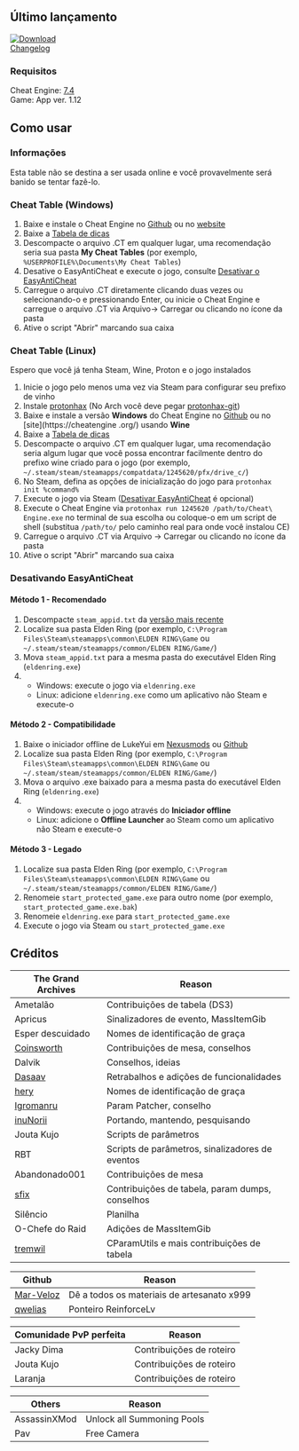 ## Último lançamento

[![Download](https://img.shields.io/badge/dynamic/json.svg?label=download&url=https://api.github.com/repos/The-Grand-Archives/Elden-Ring-CT-TGA/releases/latest&query=$.assets[0].name&style=for-the-badge)](https://github.com/bielrocca/Elden-Ring-CheatEngine/releases/tag/v1.12.1)  
[Changelog](/CHANGELOG.md)

### Requisitos

Cheat Engine: [7.4](https://github.com/cheat-engine/cheat-engine/releases)  
Game: App ver. 1.12

## Como usar

### Informações

Esta table não se destina a ser usada online e você provavelmente será banido se tentar fazê-lo.

### Cheat Table (Windows)

1. Baixe e instale o Cheat Engine no [Github](https://github.com/cheat-engine/cheat-engine/releases) ou no [website](https://cheatengine.org/)
2. Baixe a [Tabela de dicas](https://github.com/The-Grand-Archives/Elden-Ring-CT-TGA/releases)
3. Descompacte o arquivo .CT em qualquer lugar, uma recomendação seria sua pasta **My Cheat Tables** (por exemplo, `%USERPROFILE%\Documents\My Cheat Tables`)
4. Desative o EasyAntiCheat e execute o jogo, consulte [Desativar o EasyAntiCheat](#disabling-easyantiCheat)
5. Carregue o arquivo .CT diretamente clicando duas vezes ou selecionando-o e pressionando Enter, ou inicie o Cheat Engine e carregue o arquivo .CT via Arquivo-> Carregar ou clicando no ícone da pasta
6. Ative o script "Abrir" marcando sua caixa

### Cheat Table (Linux)

Espero que você já tenha Steam, Wine, Proton e o jogo instalados

1. Inicie o jogo pelo menos uma vez via Steam para configurar seu prefixo de vinho
2. Instale [protonhax](https://github.com/jcnils/protonhax) (No Arch você deve pegar [protonhax-git](https://aur.archlinux.org/packages/protonhax-git))
3. Baixe e instale a versão **Windows** do Cheat Engine no [Github](https://github.com/cheat-engine/cheat-engine/releases) ou no [site](https://cheatengine .org/) usando **Wine**
4. Baixe a [Tabela de dicas](https://github.com/The-Grand-Archives/Elden-Ring-CT-TGA/releases)
5. Descompacte o arquivo .CT em qualquer lugar, uma recomendação seria algum lugar que você possa encontrar facilmente dentro do prefixo wine criado para o jogo (por exemplo, `~/.steam/steam/steamapps/compatdata/1245620/pfx/drive_c/`)
6. No Steam, defina as opções de inicialização do jogo para `protonhax init %command%`
7. Execute o jogo via Steam ([Desativar EasyAntiCheat](#disabling-easyanticheat) é opcional)
8. Execute o Cheat Engine via `protonhax run 1245620 /path/to/Cheat\ Engine.exe` no terminal de sua escolha ou coloque-o em um script de shell (substitua `/path/to/` pelo caminho real para onde você instalou CE)
9. Carregue o arquivo .CT via Arquivo -> Carregar ou clicando no ícone da pasta
10. Ative o script "Abrir" marcando sua caixa

### Desativando EasyAntiCheat

#### Método 1 - Recomendado

1. Descompacte `steam_appid.txt` da [versão mais recente](https://github.com/The-Grand-Archives/Elden-Ring-CT-TGA/releases/latest)
2. Localize sua pasta Elden Ring (por exemplo, `C:\Program Files\Steam\steamapps\common\ELDEN RING\Game` ou `~/.steam/steam/steamapps/common/ELDEN RING/Game/`)
3. Mova `steam_appid.txt` para a mesma pasta do executável Elden Ring (`eldenring.exe`)
4.
   - Windows: execute o jogo via `eldenring.exe`
   - Linux: adicione `eldenring.exe` como um aplicativo não Steam e execute-o


#### Método 2 - Compatibilidade

1. Baixe o iniciador offline de LukeYui em [Nexusmods](https://www.nexusmods.com/eldenring/mods/98) ou [Github](https://github.com/LukeYui/launch_modded_eldenring)
2. Localize sua pasta Elden Ring (por exemplo, `C:\Program Files\Steam\steamapps\common\ELDEN RING\Game` ou `~/.steam/steam/steamapps/common/ELDEN RING/Game/`)
3. Mova o arquivo .exe baixado para a mesma pasta do executável Elden Ring (`eldenring.exe`)
4.
   - Windows: execute o jogo através do **Iniciador offline**
   - Linux: adicione o **Offline Launcher** ao Steam como um aplicativo não Steam e execute-o

#### Método 3 - Legado

1. Localize sua pasta Elden Ring (por exemplo, `C:\Program Files\Steam\steamapps\common\ELDEN RING\Game` ou `~/.steam/steam/steamapps/common/ELDEN RING/Game/`)
2. Renomeie `start_protected_game.exe` para outro nome (por exemplo, `start_protected_game.exe.bak`)
3. Renomeie `eldenring.exe` para `start_protected_game.exe`
4. Execute o jogo via Steam ou `start_protected_game.exe`

## Créditos

The Grand Archives | Reason
------------- | ---------------------
Ametalão | Contribuições de tabela (DS3)
Apricus | Sinalizadores de evento, MassItemGib
Esper descuidado | Nomes de identificação de graça
[Coinsworth](https://github.com/LukeYui/) | Contribuições de mesa, conselhos
Dalvik | Conselhos, ideias
[Dasaav](https://github.com/Dasaav-dsv) | Retrabalhos e adições de funcionalidades
[hery](https://github.com/heryoff) | Nomes de identificação de graça
[Igromanru](https://github.com/igromanru) | Param Patcher, conselho
[inuNorii](https://github.com/inuNorii) | Portando, mantendo, pesquisando
Jouta Kujo | Scripts de parâmetros
RBT | Scripts de parâmetros, sinalizadores de eventos
Abandonado001 | Contribuições de mesa
[sfix](https://github.com/garyttierney) | Contribuições de tabela, param dumps, conselhos
Silêncio | Planilha
O-Chefe do Raid | Adições de MassItemGib
[tremwil](https://github.com/tremwil/) | CParamUtils e mais contribuições de tabela


Github | Reason
------------- | ---------------------
[Mar-Veloz](https://github.com/Mar-Veloz) | Dê a todos os materiais de artesanato x999
[qwelias](https://github.com/qwelias) | Ponteiro ReinforceLv

Comunidade PvP perfeita | Reason
------------- | ---------------------
Jacky Dima | Contribuições de roteiro
Jouta Kujo | Contribuições de roteiro
Laranja | Contribuições de roteiro

Others | Reason
------------- | ---------------------
AssassinXMod | Unlock all Summoning Pools
Pav | Free Camera
